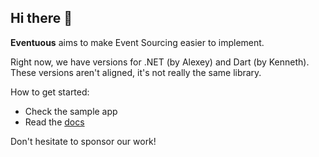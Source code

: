 ## Hi there 👋

**Eventuous** aims to make Event Sourcing easier to implement.

Right now, we have versions for .NET (by Alexey) and Dart (by Kenneth). These versions aren't aligned, it's not really the same library.

How to get started:
- Check the sample app
- Read the [docs](https://eventuous.dev)

Don't hesitate to sponsor our work!

<!--

**Here are some ideas to get you started:**

🙋‍♀️ A short introduction - what is your organization all about?
🌈 Contribution guidelines - how can the community get involved?
👩‍💻 Useful resources - where can the community find your docs? Is there anything else the community should know?
🍿 Fun facts - what does your team eat for breakfast?
🧙 Remember, you can do mighty things with the power of [Markdown](https://docs.github.com/github/writing-on-github/getting-started-with-writing-and-formatting-on-github/basic-writing-and-formatting-syntax)
-->
